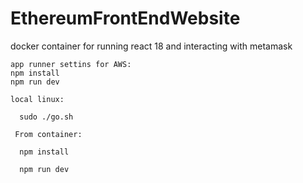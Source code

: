 # EthereumFrontEndWebsite
docker container for running react 18 and interacting with metamask 

```
app runner settins for AWS:
npm install
npm run dev
```

```
local linux:

  sudo ./go.sh
  
 From container:
 
  npm install
  
  npm run dev
```
